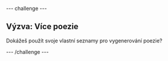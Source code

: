 --- challenge ---

## Výzva: Více poezie

Dokážeš použít svoje vlastní seznamy pro vygenerování poezie?

--- /challenge ---